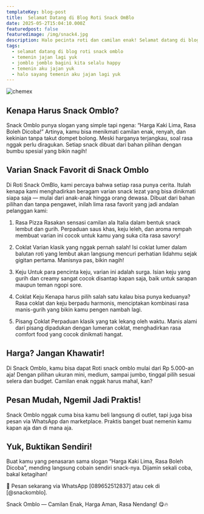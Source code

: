 ```yaml
---
templateKey: blog-post
title:  Selamat Datang di Blog Roti Snack OmBlo
date: 2025-05-2T15:04:10.000Z
featuredpost: false
featuredimage: /img/snack4.jpg
description: Halo pecinta roti dan camilan enak! Selamat datang di blog resmi Roti Snack OmBlo tempat di mana kehangatan roti dan kelezatan snack berpadu dalam setiap cerita dan gigitan.Di sini, kami tidak hanya berbagi informasi tentang produk-produk kami, tapi juga menyajikan kisah di balik dapur kami — mulai dari proses pembuatan, inspirasi resep, hingga tips memilih camilan yang pas untuk hari-hari spesial Anda.Roti Snack OmBlo berdiri dari kecintaan kami pada makanan rumahan yang autentik dan berkualitas. Semua produk dibuat dengan bahan-bahan pilihan, tanpa pengawet, dan pastinya dengan sepenuh hati. Nantikan juga promo menarik, cerita pelanggan, serta update produk terbaru hanya di blog ini.
tags:
  - selamat datang di blog roti snack omblo
  - temenin jajan lagi yuk
  - jomblo jomblo bagini kita selalu happy
  - temenin aku jajan yuk
  - halo sayang temenin aku jajan lagi yuk
---
```

![chemex](/img/roti.jpg)

## Kenapa Harus Snack Omblo?

Snack Omblo punya slogan yang simple tapi ngena: “Harga Kaki Lima, Rasa Boleh Dicoba!” Artinya, kamu bisa menikmati camilan enak, renyah, dan kekinian tanpa takut dompet bolong. Meski harganya terjangkau, soal rasa nggak perlu diragukan. Setiap snack dibuat dari bahan pilihan dengan bumbu spesial yang bikin nagih!

##  Varian Snack Favorit di Snack Omblo

Di Roti Snack OmBlo, kami percaya bahwa setiap rasa punya cerita. Itulah kenapa kami menghadirkan beragam varian snack lezat yang bisa dinikmati siapa saja — mulai dari anak-anak hingga orang dewasa. Dibuat dari bahan pilihan dan tanpa pengawet, inilah lima rasa favorit yang jadi andalan pelanggan kami:

1. Rasa Pizza
Rasakan sensasi camilan ala Italia dalam bentuk snack lembut dan gurih. Perpaduan saus khas, keju leleh, dan aroma rempah membuat varian ini cocok untuk kamu yang suka cita rasa savory!

2. Coklat
Varian klasik yang nggak pernah salah! Isi coklat lumer dalam balutan roti yang lembut akan langsung mencuri perhatian lidahmu sejak gigitan pertama. Manisnya pas, bikin nagih!

3. Keju
Untuk para pencinta keju, varian ini adalah surga. Isian keju yang gurih dan creamy sangat cocok disantap kapan saja, baik untuk sarapan maupun teman ngopi sore.

4. Coklat Keju
Kenapa harus pilih salah satu kalau bisa punya keduanya? Rasa coklat dan keju berpadu harmonis, menciptakan kombinasi rasa manis-gurih yang bikin kamu pengen nambah lagi.

5. Pisang Coklat
Perpaduan klasik yang tak lekang oleh waktu. Manis alami dari pisang dipadukan dengan lumeran coklat, menghadirkan rasa comfort food yang cocok dinikmati hangat.

## Harga? Jangan Khawatir!
Di Snack Omblo, kamu bisa dapat Roti snack omblo mulai dari Rp 5.000-an aja! Dengan pilihan ukuran mini, medium, sampai jumbo, tinggal pilih sesuai selera dan budget. Camilan enak nggak harus mahal, kan?

## Pesan Mudah, Ngemil Jadi Praktis!
Snack Omblo nggak cuma bisa kamu beli langsung di outlet, tapi juga bisa pesan via WhatsApp dan marketplace. Praktis banget buat nemenin kamu kapan aja dan di mana aja.

## Yuk, Buktikan Sendiri!
Buat kamu yang penasaran sama slogan “Harga Kaki Lima, Rasa Boleh Dicoba”, mending langsung cobain sendiri snack-nya. Dijamin sekali coba, bakal ketagihan!

📲 Pesan sekarang via WhatsApp [089652512837] atau cek di [@snackomblo].

Snack Omblo — Camilan Enak, Harga Aman, Rasa Nendang! 😋🔥
